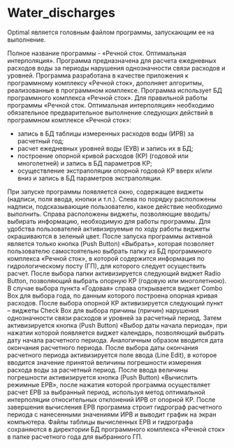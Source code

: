 ﻿# Water_discharges
Optimal является головным файлом программы, запускающим ее на выполнение.

Полное название программы - «Речной сток. Оптимальная интерполяция».
Программа предназначена для расчета ежедневных расходов воды за периоды нарушения однозначности связи расходов и уровней. Программа разработана в качестве приложения к программному комплексу «Речной сток», дополняет алгоритмы, реализованные в программном комплексе. 
Программа использует БД программного комплекса «Речной сток».
Для правильной работы программы «Речной сток. Оптимальная интерполяция» необходимо обязательное предварительное выполнение 
следующих действий в программном комплексе «Речной сток»:
- запись в БД таблицы измеренных расходов воды (ИРВ) за расчетный год;
- расчет ежедневных уровней воды (ЕУВ) и запись их в БД;
- построение опорной кривой расходов (КР) (годовой или многолетней) и запись в БД параметров КР;
- осуществление экстраполяции опорной годовой КР вверх и/или вниз и запись в БД параметров экстраполяции.

При запуске программы появляется окно, содержащее виджеты (надписи, поля ввода, кнопки и т.п.). Слева по порядку расположены надписи, 
подсказывающие пользователю, какое действие необходимо выполнить. Справа расположены виджеты, позволяющие вводить/выбирать информацию, 
необходимую для работы программы. Для удобства пользователей активизируемые по ходу работы виджеты окрашиваются в зеленый цвет.
После запуска программы активной является только кнопка (Push Button) «Выбрать», которая позволяет пользователю самостоятельно 
выбрать папку из БД программного комплекса «Речной сток», в которой содержится информация по гидрологическому посту (ГП), 
для которого следует осуществить расчет. После выбора папки активизируется следующий виджет Radio Button, 
позволяющий выбрать опорную КР (годовую или многолетнюю). В случае выбора пункта «Годовая» справа открывается виджет Combo Box 
для выбора года, по данным которого построена опорная кривая расходов. После выбора опорной КР активизируется следующий пункт – 
виджеты Check Box для выбора причины (причин) нарушения однозначности связи расходов и уровней за расчетный период. 
Затем активизируется кнопка (Push Button) «Выбор даты начала периода», при нажатии которой появляется виджет календарь, 
позволяющий выбрать дату начала расчетного периода. Аналогичным образом вводится дата окончания расчетного периода. 
После выбора даты окончания расчетного периода активизируется поле ввода (Line Edit), в которое вводится значение 
принятой величины погрешности измерения расхода воды за расчетный период. После ввода величины погрешности активизируется кнопка
(Push Button) «Вычислить режимные ЕРВ», после нажатия которой программа осуществляет расчет ЕРВ за выбранный период, 
используя метод оптимальной интерполяции относительных отклонений ИРВ от опорной КР. 
После завершения вычисления ЕРВ программа строит гидрограф расчетного периода с нанесенными значениями ИРВ
и выводит график на экран компьютера. Файлы таблицы вычисленных ЕРВ и гидрографа сохраняются в директории БД 
программного комплекса «Речной сток» в папке расчетного года для выбранного ГП.
